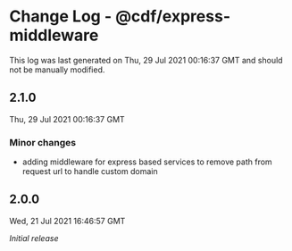 # Change Log - @cdf/express-middleware

This log was last generated on Thu, 29 Jul 2021 00:16:37 GMT and should not be manually modified.

## 2.1.0
Thu, 29 Jul 2021 00:16:37 GMT

### Minor changes

- adding middleware for express based services to remove path from request url to handle custom domain

## 2.0.0
Wed, 21 Jul 2021 16:46:57 GMT

_Initial release_


